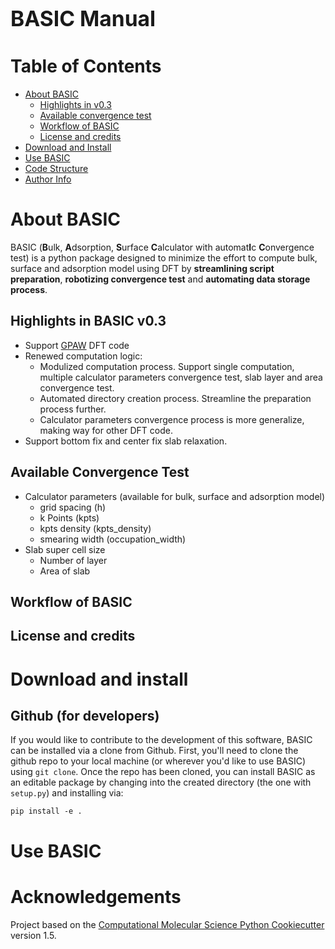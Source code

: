 <span style="font-size:larger;">BASIC Manual</span>
========

<!--- [//]: # (Badges) 
[![GitHub Actions Build Status](https://github.com/REPLACE_WITH_OWNER_ACCOUNT/actgpaw/workflows/CI/badge.svg)](https://github.com/REPLACE_WITH_OWNER_ACCOUNT/actgpaw/actions?query=workflow%3ACI)
[![codecov](https://codecov.io/gh/REPLACE_WITH_OWNER_ACCOUNT/ACTgpaw/branch/master/graph/badge.svg)](https://codecov.io/gh/REPLACE_WITH_OWNER_ACCOUNT/ACTgpaw/branch/master) -->

# Table of Contents

- [About BASIC](#about-basic)
    - [Highlights in v0.3](#highlights-in-basic-v0.3)
    - [Available convergence test](#available-convergence-test)
    - [Workflow of BASIC](#workflow-of-basic)
    - [License and credits](#license-and-credits)
- [Download and Install](#download-and-install)
- [Use BASIC](#use-basic)
- [Code Structure](#code-structure)
- [Author Info](#author-info)

# About BASIC

BASIC (**B**ulk, **A**dsorption, **S**urface **C**alculator with automat**I**c **C**onvergence test) is a python package designed to minimize the effort to compute bulk, surface and adsorption model using DFT by **streamlining script preparation**, **robotizing convergence test** and **automating data storage process**. 

## Highlights in BASIC v0.3

* Support [GPAW](https://wiki.fysik.dtu.dk/gpaw/#) DFT code
* Renewed computation logic:
    * Modulized computation process. Support single computation, multiple calculator parameters convergence test, slab layer and area convergence test.
    * Automated directory creation process. Streamline the preparation process further. 
    * Calculator parameters convergence process is more generalize, making way for other DFT code.
* Support bottom fix and center fix slab relaxation.

## Available Convergence Test

* Calculator parameters (available for bulk, surface and adsorption model)
    * grid spacing (h)
    * k Points (kpts)
    * kpts density (kpts_density)
    * smearing width (occupation_width)
* Slab super cell size
    * Number of layer
    * Area of slab

## Workflow of BASIC

## License and credits

# Download and install

## Github (for developers)

If you would like to contribute to the development of this software,
BASIC can be installed via a clone from Github. First, you'll need to clone the
github repo to your local machine (or wherever you'd like to use BASIC) using
`git clone`. Once the repo has been cloned, you can install BASIC as an editable
package by changing into the created directory (the one with `setup.py`) and installing
via: 
```
pip install -e .
```

# Use BASIC




# Acknowledgements
 
Project based on the 
[Computational Molecular Science Python Cookiecutter](https://github.com/molssi/cookiecutter-cms) version 1.5.
